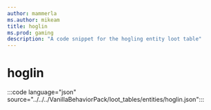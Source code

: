 ```yaml
---
author: mammerla
ms.author: mikeam
title: hoglin
ms.prod: gaming
description: "A code snippet for the hogling entity loot table"
---
```


# hoglin

:::code language="json" source="../../../VanillaBehaviorPack/loot_tables/entities/hoglin.json":::
